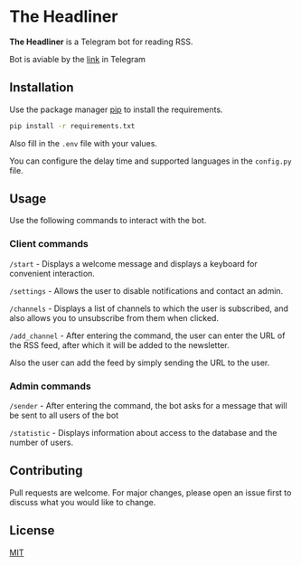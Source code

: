 # The Headliner

**The Headliner** is a Telegram bot for reading RSS.

Bot is aviable by the [link](https://t.me/theheadlinerbot)  in Telegram
## Installation

Use the package manager [pip](https://pip.pypa.io/en/stable/) to install the requirements.

```bash
pip install -r requirements.txt
```

Also fill in the ```.env``` file with your values.

You can configure the delay time and supported languages in the ```config.py``` file.

## Usage

Use the following commands to interact with the bot.

###  Client commands

```/start``` - Displays a welcome message and displays a keyboard for convenient interaction.

```/settings``` - Allows the user to disable notifications and contact an admin.

```/channels``` - Displays a list of channels to which the user is subscribed, and also allows you to unsubscribe from them when clicked.

```/add_channel``` - After entering the command, the user can enter the URL of the RSS feed, after which it will be added to the newsletter.

Also the user can add the feed by simply sending the URL to the user.

### Admin commands

```/sender``` - After entering the command, the bot asks for a message that will be sent to all users of the bot

```/statistic``` - Displays information about access to the database and the number of users.


## Contributing

Pull requests are welcome. For major changes, please open an issue first
to discuss what you would like to change.

## License

[MIT](https://choosealicense.com/licenses/mit/)